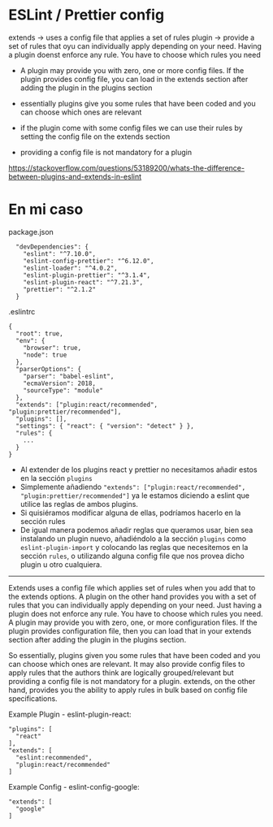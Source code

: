 # ESLint / Prettier config

extends -> uses a config file that applies a set of rules
plugin -> provide a set of rules that oyu can individually apply depending on your need. Having a plugin doenst enforce any rule. You have to choose which rules you need

- A plugin may provide you with zero, one or more config files. If the plugin provides config file, you can load in the extends section after adding the plugin in the plugins section

- essentially plugins give you some rules that have been coded and you can choose which ones are relevant
- if the plugin come with some config files we can use their rules by setting the config file on the extends section
- providing a config file is not mandatory for a plugin

https://stackoverflow.com/questions/53189200/whats-the-difference-between-plugins-and-extends-in-eslint



# En mi caso 

package.json
```
  "devDependencies": {
    "eslint": "^7.10.0",
    "eslint-config-prettier": "^6.12.0",
    "eslint-loader": "^4.0.2",
    "eslint-plugin-prettier": "^3.1.4",
    "eslint-plugin-react": "^7.21.3",
    "prettier": "^2.1.2"
  }
```

.eslintrc
```
{
  "root": true,
  "env": {
    "browser": true,
    "node": true
  },
  "parserOptions": {
    "parser": "babel-eslint",
    "ecmaVersion": 2018,
    "sourceType": "module"
  },
  "extends": ["plugin:react/recommended", "plugin:prettier/recommended"],
  "plugins": [],
  "settings": { "react": { "version": "detect" } },
  "rules": {
    ...
  }
}

```

- Al extender de los plugins react y prettier no necesitamos añadir estos en la sección `plugins`
- Simplemente añadiendo `"extends": ["plugin:react/recommended", "plugin:prettier/recommended"]` ya le estamos diciendo a eslint que utilice las reglas de ambos plugins.
- Si quisiéramos modificar alguna de ellas, podríamos hacerlo en la sección rules
- De igual manera podemos añadir reglas que queramos usar, bien sea instalando un plugin nuevo, añadiéndolo a la sección `plugins` como `eslint-plugin-import` y colocando las reglas que necesitemos en la sección `rules`, o utilizando alguna config file que nos provea dicho plugin u otro cualquiera.

---

Extends uses a config file which applies set of rules when you add that to the extends options. A plugin on the other hand provides you with a set of rules that you can individually apply depending on your need. Just having a plugin does not enforce any rule. You have to choose which rules you need. A plugin may provide you with zero, one, or more configuration files. If the plugin provides configuration file, then you can load that in your extends section after adding the plugin in the plugins section.

So essentially, plugins given you some rules that have been coded and you can choose which ones are relevant. It may also provide config files to apply rules that the authors think are logically grouped/relevant but providing a config file is not mandatory for a plugin. extends, on the other hand, provides you the ability to apply rules in bulk based on config file specifications.

Example Plugin - eslint-plugin-react:
```
"plugins": [
  "react"
],
"extends": [
  "eslint:recommended",
  "plugin:react/recommended"
]
```

Example Config - eslint-config-google:
```
"extends": [
  "google"
]
```
